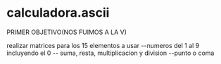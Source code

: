 # calculadora.ascii

PRIMER OBJETIVO(NOS FUIMOS A LA V)

realizar matrices para los 15 elementos a usar
--numeros del 1 al 9 incluyendo el 0
-- suma, resta, multiplicacion y division
--punto o coma

